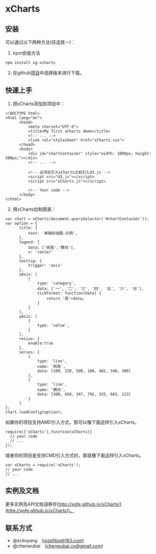 # xCharts   

## 安装   
可以通过以下两种方法(任选其一)：  

1. npm安装方法    

  ```  
  npm install xg-xcharts
  ```   
2. 在github[项目](https://github.com/xgfe/xCharts/releases)中选择版本进行下载。

## 快速上手  
1. 把xCharts添加到项目中：   
  
  ```
<!DOCTYPE html>
<html lang="en">
		<head>
			<meta charset="UTF-8">
			<title>My first xCharts demo</title>
			<!-- ... -->
			<link rel="stylesheet" href="xCharts.css">
		</head>
		<body>
			<div id="chartContainer" style="width: 1000px; height: 500px;"></div>
			<!-- ... -->
			
			<!-- 必须在引入xCharts之前引入d3.js -->
			<script src="d3.js"></script>
			<script src="xCharts.js"></script>
			
			<!-- Your code -->
		</body>
</html>  
  ```   
2. 用xCharts绘制图表：  

  ```  
var chart = xCharts(document.querySelector('#chartContainer'));
var option = {
		title: {
		    text: '单轴折线图-示例',
		},
		legend: {
		    data: ['网易','腾讯'],
		    x: 'center'
		},
		tooltip: {
		    trigger: 'axis'
		},
		xAxis: [
		    {
		        type: 'category',
		        data: ['一', '二', '三', '四', '五', '六', '日'],
		        tickFormat: function(data) {
		            return '周'+data;
		        }
		    }
		],
		yAxis: [
		    {
		        type: 'value',
		    }
		],
		resize: {
		    enable:true
		},
		series: [
		    {
		        type: 'line',
		        name: '网易',
		        data: [100, 230, 500, 160, 402, 340, 380]
		    },
		    {
		        type: 'line',
		        name: '腾讯',
		        data: [300, 450, 347, 792, 325, 683, 123]
		    }
		]
};
chart.loadConfig(option);
  ```

  如果你的项目支持AMD引入方式，那可以像下面这样引入xCharts。  

  ```
require(['xCharts'],function(xCharts){
	// your code  
	// ...
});
  ```  
 
  或者你的项目是支持CMD引入方式的，那就像下面这样引入xCharts。

  ```
var xCharts = require('xCharts');
// your code   
// ... 
  ```

## 实例及文档  
更多实例及API文档请移步[http://xgfe.github.io/xCharts/](http://xgfe.github.io/xCharts/)。  

## 联系方式  

- @scliuyang&emsp;(mzefibp@163.com)  
- @chenwubai&emsp;(chenwubai.cx@gmail.com)